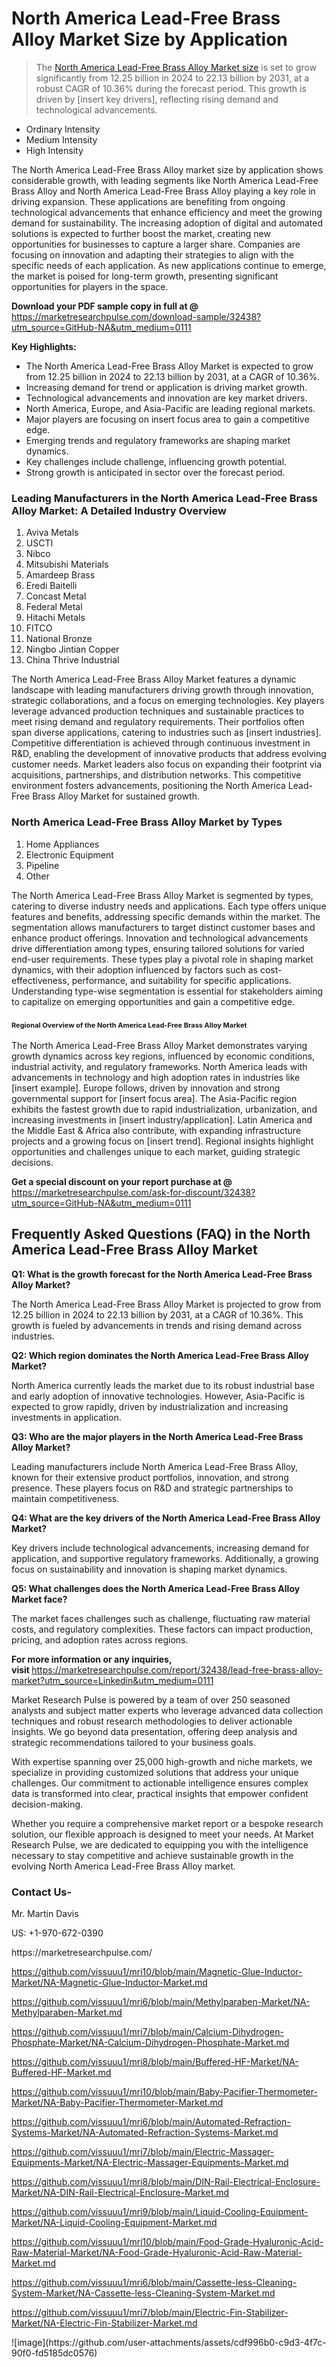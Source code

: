 <h1>North America Lead-Free Brass Alloy Market&nbsp;Size by Application</h1><blockquote><p>The <a href="https://marketresearchpulse.com/download-sample/32438?utm_source=GitHub-NA&amp;utm_medium=0111">North America Lead-Free Brass Alloy Market size</a> is set to grow significantly from 12.25 billion in 2024 to 22.13 billion by 2031, at a robust CAGR of 10.36% during the forecast period. This growth is driven by [insert key drivers], reflecting rising demand and technological advancements.</p></blockquote><ul><li>Ordinary Intensity <li> Medium Intensity <li> High Intensity</li></ul><p>The North America Lead-Free Brass Alloy market size by application shows considerable growth, with leading segments like North America Lead-Free Brass Alloy and North America Lead-Free Brass Alloy playing a key role in driving expansion. These applications are benefiting from ongoing technological advancements that enhance efficiency and meet the growing demand for sustainability. The increasing adoption of digital and automated solutions is expected to further boost the market, creating new opportunities for businesses to capture a larger share. Companies are focusing on innovation and adapting their strategies to align with the specific needs of each application. As new applications continue to emerge, the market is poised for long-term growth, presenting significant opportunities for players in the space.</p><p><strong>Download your PDF sample copy in full at @ </strong><a href="https://marketresearchpulse.com/download-sample/32438?utm_source=GitHub-NA&amp;utm_medium=0111">https://marketresearchpulse.com/download-sample/32438?utm_source=GitHub-NA&amp;utm_medium=0111</a></p><p><strong>Key Highlights: </strong></p><ul><li>The North America Lead-Free Brass Alloy Market is expected to grow from 12.25 billion in 2024 to 22.13 billion by 2031, at a CAGR of 10.36%.</li><li>Increasing demand for trend or application is driving market growth.</li><li>Technological advancements and innovation are key market drivers.</li><li>North America, Europe, and Asia-Pacific are leading regional markets.</li><li>Major players are focusing on insert focus area to gain a competitive edge.</li><li>Emerging trends and regulatory frameworks are shaping market dynamics.</li><li>Key challenges include challenge, influencing growth potential.</li><li>Strong growth is anticipated in sector over the forecast period.</li></ul><h3>Leading Manufacturers in the North America Lead-Free Brass Alloy Market: A Detailed Industry Overview</h3><ol><li>Aviva Metals</li><li>USCTI</li><li>Nibco</li><li>Mitsubishi Materials</li><li>Amardeep Brass</li><li>Eredi Baitelli</li><li>Concast Metal</li><li>Federal Metal</li><li>Hitachi Metals</li><li>FITCO</li><li>National Bronze</li><li>Ningbo Jintian Copper</li><li>China Thrive Industrial</li></ol><div class="flex max-w-full flex-col flex-grow"><div class="min-h-8 text-message flex w-full flex-col items-end gap-2 whitespace-normal break-words [.text-message+&amp;]:mt-5" dir="auto" data-message-author-role="assistant" data-message-id="fd8432e4-4910-450d-b182-61b7bfb0a01f" data-message-model-slug="gpt-4o"><div class="flex w-full flex-col gap-1 empty:hidden first:pt-[3px]"><div class="markdown prose w-full break-words dark:prose-invert light"><p>The North America Lead-Free Brass Alloy Market features a dynamic landscape with leading manufacturers driving growth through innovation, strategic collaborations, and a focus on emerging technologies. Key players leverage advanced production techniques and sustainable practices to meet rising demand and regulatory requirements. Their portfolios often span diverse applications, catering to industries such as [insert industries]. Competitive differentiation is achieved through continuous investment in R&amp;D, enabling the development of innovative products that address evolving customer needs. Market leaders also focus on expanding their footprint via acquisitions, partnerships, and distribution networks. This competitive environment fosters advancements, positioning the North America Lead-Free Brass Alloy Market for sustained growth.</p></div></div></div></div><h3>North America Lead-Free Brass Alloy Market by Types</h3><ol><li>Home Appliances <li> Electronic Equipment <li> Pipeline <li> Other</li></ol><div class="flex max-w-full flex-col flex-grow"><div class="min-h-8 text-message flex w-full flex-col items-end gap-2 whitespace-normal break-words [.text-message+&amp;]:mt-5" dir="auto" data-message-author-role="assistant" data-message-id="084470be-0bb7-4664-bddf-5156b4f41249" data-message-model-slug="gpt-4o-mini"><div class="flex w-full flex-col gap-1 empty:hidden first:pt-[3px]"><div class="markdown prose w-full break-words dark:prose-invert light"><p>The North America Lead-Free Brass Alloy Market is segmented by types, catering to diverse industry needs and applications. Each type offers unique features and benefits, addressing specific demands within the market. The segmentation allows manufacturers to target distinct customer bases and enhance product offerings. Innovation and technological advancements drive differentiation among types, ensuring tailored solutions for varied end-user requirements. These types play a pivotal role in shaping market dynamics, with their adoption influenced by factors such as cost-effectiveness, performance, and suitability for specific applications. Understanding type-wise segmentation is essential for stakeholders aiming to capitalize on emerging opportunities and gain a competitive edge.</p></div></div></div></div><h3><span style="font-size: 11px;">Regional Overview of the North America Lead-Free Brass Alloy Market</span></h3><div class="flex max-w-full flex-col flex-grow"><div class="min-h-8 text-message flex w-full flex-col items-end gap-2 whitespace-normal break-words [.text-message+&amp;]:mt-5" dir="auto" data-message-author-role="assistant" data-message-id="e9038762-ce64-4e30-91c9-9bd413514231" data-message-model-slug="gpt-4o-mini"><div class="flex w-full flex-col gap-1 empty:hidden first:pt-[3px]"><div class="markdown prose w-full break-words dark:prose-invert light"><p>The North America Lead-Free Brass Alloy Market demonstrates varying growth dynamics across key regions, influenced by economic conditions, industrial activity, and regulatory frameworks. North America leads with advancements in technology and high adoption rates in industries like [insert example]. Europe follows, driven by innovation and strong governmental support for [insert focus area]. The Asia-Pacific region exhibits the fastest growth due to rapid industrialization, urbanization, and increasing investments in [insert industry/application]. Latin America and the Middle East &amp; Africa also contribute, with expanding infrastructure projects and a growing focus on [insert trend]. Regional insights highlight opportunities and challenges unique to each market, guiding strategic decisions.</p></div></div></div></div><p><strong>Get a special discount on your report purchase at @ </strong><a href="https://marketresearchpulse.com/ask-for-discount/32438?utm_source=GitHub-NA&amp;utm_medium=0111">https://marketresearchpulse.com/ask-for-discount/32438?utm_source=GitHub-NA&amp;utm_medium=0111</a></p><h2>Frequently Asked Questions (FAQ) in the North America Lead-Free Brass Alloy Market</h2><p><strong>Q1: What is the growth forecast for the North America Lead-Free Brass Alloy Market?</strong></p><p>The North America Lead-Free Brass Alloy Market is projected to grow from 12.25 billion in 2024 to 22.13 billion by 2031, at a CAGR of 10.36%. This growth is fueled by advancements in trends and rising demand across industries.</p><p><strong>Q2: Which region dominates the North America Lead-Free Brass Alloy Market?</strong></p><p>North America currently leads the market due to its robust industrial base and early adoption of innovative technologies. However, Asia-Pacific is expected to grow rapidly, driven by industrialization and increasing investments in application.</p><p><strong>Q3: Who are the major players in the North America Lead-Free Brass Alloy Market?</strong></p><p>Leading manufacturers include North America Lead-Free Brass Alloy, known for their extensive product portfolios, innovation, and strong presence. These players focus on R&amp;D and strategic partnerships to maintain competitiveness.</p><p><strong>Q4: What are the key drivers of the North America Lead-Free Brass Alloy Market?</strong></p><p>Key drivers include technological advancements, increasing demand for application, and supportive regulatory frameworks. Additionally, a growing focus on sustainability and innovation is shaping market dynamics.</p><p><strong>Q5: What challenges does the North America Lead-Free Brass Alloy Market face?</strong></p><p>The market faces challenges such as challenge, fluctuating raw material costs, and regulatory complexities. These factors can impact production, pricing, and adoption rates across regions.</p><p><strong>For more information or any inquiries, visit&nbsp;</strong><a href="https://marketresearchpulse.com/report/32438/lead-free-brass-alloy-market?utm_source=Linkedin&utm_medium=0111">https://marketresearchpulse.com/report/32438/lead-free-brass-alloy-market?utm_source=Linkedin&utm_medium=0111</a></p><p>Market Research Pulse is powered by a team of over 250 seasoned analysts and subject matter experts who leverage advanced data collection techniques and robust research methodologies to deliver actionable insights. We go beyond data presentation, offering deep analysis and strategic recommendations tailored to your business goals.</p><p>With expertise spanning over 25,000 high-growth and niche markets, we specialize in providing customized solutions that address your unique challenges. Our commitment to actionable intelligence ensures complex data is transformed into clear, practical insights that empower confident decision-making.</p><p>Whether you require a comprehensive market report or a bespoke research solution, our flexible approach is designed to meet your needs. At Market Research Pulse, we are dedicated to equipping you with the intelligence necessary to stay competitive and achieve sustainable growth in the evolving North America Lead-Free Brass Alloy market.</p><h3><strong>Contact Us-</strong></h3><p>Mr. Martin Davis</p><p>US: +1-970-672-0390</p><p>https://marketresearchpulse.com/</p><p><a href="https://github.com/vissuuu1/mri10/blob/main/Magnetic-Glue-Inductor-Market/NA-Magnetic-Glue-Inductor-Market.md">https://github.com/vissuuu1/mri10/blob/main/Magnetic-Glue-Inductor-Market/NA-Magnetic-Glue-Inductor-Market.md</a></p><p><a href="https://github.com/vissuuu1/mri6/blob/main/Methylparaben-Market/NA-Methylparaben-Market.md">https://github.com/vissuuu1/mri6/blob/main/Methylparaben-Market/NA-Methylparaben-Market.md</a></p><p><a href="https://github.com/vissuuu1/mri7/blob/main/Calcium-Dihydrogen-Phosphate-Market/NA-Calcium-Dihydrogen-Phosphate-Market.md">https://github.com/vissuuu1/mri7/blob/main/Calcium-Dihydrogen-Phosphate-Market/NA-Calcium-Dihydrogen-Phosphate-Market.md</a></p><p><a href="https://github.com/vissuuu1/mri8/blob/main/Buffered-HF-Market/NA-Buffered-HF-Market.md">https://github.com/vissuuu1/mri8/blob/main/Buffered-HF-Market/NA-Buffered-HF-Market.md</a></p><p><a href="https://github.com/vissuuu1/mri10/blob/main/Baby-Pacifier-Thermometer-Market/NA-Baby-Pacifier-Thermometer-Market.md">https://github.com/vissuuu1/mri10/blob/main/Baby-Pacifier-Thermometer-Market/NA-Baby-Pacifier-Thermometer-Market.md</a></p><p><a href="https://github.com/vissuuu1/mri6/blob/main/Automated-Refraction-Systems-Market/NA-Automated-Refraction-Systems-Market.md">https://github.com/vissuuu1/mri6/blob/main/Automated-Refraction-Systems-Market/NA-Automated-Refraction-Systems-Market.md</a></p><p><a href="https://github.com/vissuuu1/mri7/blob/main/Electric-Massager-Equipments-Market/NA-Electric-Massager-Equipments-Market.md">https://github.com/vissuuu1/mri7/blob/main/Electric-Massager-Equipments-Market/NA-Electric-Massager-Equipments-Market.md</a></p><p><a href="https://github.com/vissuuu1/mri8/blob/main/DIN-Rail-Electrical-Enclosure-Market/NA-DIN-Rail-Electrical-Enclosure-Market.md">https://github.com/vissuuu1/mri8/blob/main/DIN-Rail-Electrical-Enclosure-Market/NA-DIN-Rail-Electrical-Enclosure-Market.md</a></p><p><a href="https://github.com/vissuuu1/mri9/blob/main/Liquid-Cooling-Equipment-Market/NA-Liquid-Cooling-Equipment-Market.md">https://github.com/vissuuu1/mri9/blob/main/Liquid-Cooling-Equipment-Market/NA-Liquid-Cooling-Equipment-Market.md</a></p><p><a href="https://github.com/vissuuu1/mri10/blob/main/Food-Grade-Hyaluronic-Acid-Raw-Material-Market/NA-Food-Grade-Hyaluronic-Acid-Raw-Material-Market.md">https://github.com/vissuuu1/mri10/blob/main/Food-Grade-Hyaluronic-Acid-Raw-Material-Market/NA-Food-Grade-Hyaluronic-Acid-Raw-Material-Market.md</a></p><p><a href="https://github.com/vissuuu1/mri6/blob/main/Cassette-less-Cleaning-System-Market/NA-Cassette-less-Cleaning-System-Market.md">https://github.com/vissuuu1/mri6/blob/main/Cassette-less-Cleaning-System-Market/NA-Cassette-less-Cleaning-System-Market.md</a></p><p><a href="https://github.com/vissuuu1/mri7/blob/main/Electric-Fin-Stabilizer-Market/NA-Electric-Fin-Stabilizer-Market.md">https://github.com/vissuuu1/mri7/blob/main/Electric-Fin-Stabilizer-Market/NA-Electric-Fin-Stabilizer-Market.md</a></p>
![image](https://github.com/user-attachments/assets/cdf996b0-c9d3-4f7c-90f0-fd5185dc0576)
